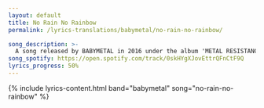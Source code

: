 ```yaml
---
layout: default
title: No Rain No Rainbow
permalink: /lyrics-translations/babymetal/no-rain-no-rainbow/

song_description: >-
  A song released by BABYMETAL in 2016 under the album 'METAL RESISTANCE'.
song_spotify: https://open.spotify.com/track/0skHYgXJovEttrQFnCtF9Q
lyrics_progress: 50%
---
```


{% include lyrics-content.html band="babymetal" song="no-rain-no-rainbow" %}